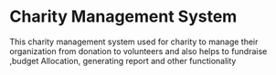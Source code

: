 # Charity Management System
This charity management system used for charity to manage their organization from  donation to volunteers and also helps to fundraise ,budget Allocation, generating report and other functionality
